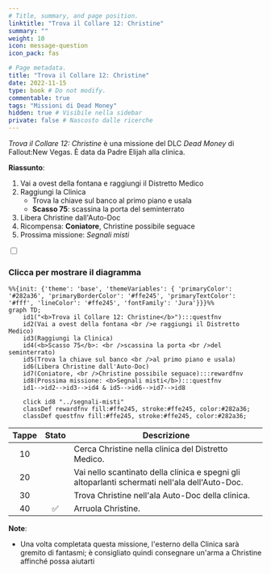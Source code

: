 ```yaml
---
# Title, summary, and page position.
linktitle: "Trova il Collare 12: Christine"
summary: ""
weight: 10
icon: message-question
icon_pack: fas

# Page metadata.
title: "Trova il Collare 12: Christine"
date: 2022-11-15
type: book # Do not modify.
commentable: true
tags: "Missioni di Dead Money"
hidden: true # Visibile nella sidebar
private: false # Nascosto dalle ricerche
---
```


<div class="fnv">


*Trova il Collare 12: Christine* è una missione del DLC *Dead Money* di Fallout:New Vegas. È data da Padre Elijah alla clinica.

**Riassunto**:
1. Vai a ovest della fontana e raggiungi il Distretto Medico
2. Raggiungi la Clinica
   - Trova la chiave sul banco al primo piano e usala
   - **Scasso 75**: scassina la porta del seminterrato
3. Libera Christine dall'Auto-Doc
4. Ricompensa: **Coniatore**, Christine possibile seguace
5. Prossima missione: *Segnali misti*

<section class="chart-collapse">
<input type="checkbox" name="collapse2" id="handle2">
<h3 class="handle">
<label for="handle2">Clicca per mostrare il diagramma</label>
</h3>
<div class="content">

```mermaid
%%{init: {'theme': 'base', 'themeVariables': { 'primaryColor': '#282a36', 'primaryBorderColor': '#ffe245', 'primaryTextColor': '#fff', 'lineColor': '#ffe245', 'fontFamily': 'Jura'}}}%%
graph TD;
    id1("<b>Trova il Collare 12: Christine</b>"):::questfnv
    id2(Vai a ovest della fontana <br />e raggiungi il Distretto Medico)
    id3(Raggiungi la Clinica)
    id4(<b>Scasso 75</b>: <br />scassina la porta <br />del seminterrato)
    id5(Trova la chiave sul banco <br />al primo piano e usala)
    id6(Libera Christine dall'Auto-Doc)
    id7(Coniatore, <br />Christine possibile seguace):::rewardfnv
    id8(Prossima missione: <b>Segnali misti</b>):::questfnv
    id1-->id2-->id3-->id4 & id5-->id6-->id7-->id8
    
    click id8 "../segnali-misti"
    classDef rewardfnv fill:#ffe245, stroke:#ffe245, color:#282a36;
    classDef questfnv fill:#ffe245, stroke:#ffe245, color:#282a36;
```

</div>
</section>

| Tappe |       Stato        | Descrizione |
|:-----:|:------------------:| ----------- |
|                           10                          |            | Cerca Christine nella clinica del Distretto Medico.                                                                                                                         |
|                           20                          |            | Vai nello scantinato della clinica e spegni gli altoparlanti schermati nell'ala dell'Auto-Doc.                                                                              |
|                           30                          |            | Trova Christine nell'ala Auto-Doc della clinica.                                                                                                                            |
|                           40                          | :white_check_mark: | Arruola Christine.                                                                                                                                                          |







**Note**:
- Una volta completata questa missione, l'esterno della Clinica sarà gremito di fantasmi; è consigliato quindi consegnare un'arma a Christine affinché possa aiutarti 


</div>


